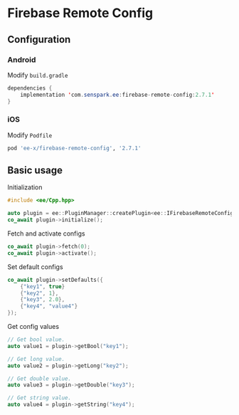 # Firebase Remote Config
## Configuration
### Android
Modify `build.gradle`
```java
dependencies {
    implementation 'com.senspark.ee:firebase-remote-config:2.7.1'
}
```

### iOS
Modify `Podfile`
```ruby
pod 'ee-x/firebase-remote-config', '2.7.1'
```

## Basic usage
Initialization
```cpp
#include <ee/Cpp.hpp>

auto plugin = ee::PluginManager::createPlugin<ee::IFirebaseRemoteConfig>();
co_await plugin->initialize();
```

Fetch and activate configs
```cpp
co_await plugin->fetch(0);
co_await plugin->activate();
```

Set default configs
```cpp
co_await plugin->setDefaults({
    {"key1", true}
    {"key2", 1},
    {"key3", 2.0},
    {"key4", "value4"}
});
```

Get config values
```cpp
// Get bool value.
auto value1 = plugin->getBool("key1");

// Get long value.
auto value2 = plugin->getLong("key2");

// Get double value.
auto value3 = plugin->getDouble("key3");

// Get string value.
auto value4 = plugin->getString("key4");
```